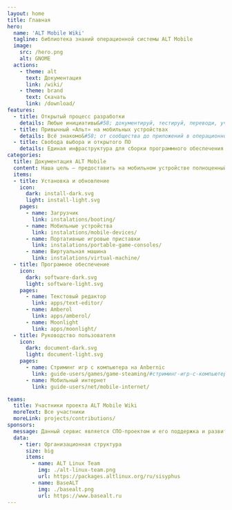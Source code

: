```yaml
---
layout: home
title: Главная
hero:
  name: 'ALT Mobile Wiki'
  tagline: библиотека знаний операционной системы ALT Mobile
  image:
    src: /hero.png
    alt: GNOME
  actions:
    - theme: alt
      text: Документация
      link: /wiki/
    - theme: brand
      text: Скачать
      link: /download/
features:
  - title: Открытый процесс разработки
    details: Любые инициативы&#58; документируй, тестируй, переводи, участвуй в разработке.
  - title: Привычный «Альт» на мобильных устройствах
    details: Всё знакомо&#58; от сообщества до приложений в операционной системе.
  - title: Свобода выбора и открытого ПО
    details: Единая инфраструктура для сборки программного обеспечения в общем репозитории «Сизиф»
categories:
  title: Документация ALT Mobile
  content: Наша цель — предоставить на мобильном устройстве полноценный Линукс, точно тот же Альт, что есть и на других устройствах, но с оболочкой и приложениями, поддерживающими мобильный интерфейс. Это не какая-то отдельная операционная система, не клон Android, а самый обычный Альт Линукс.
  items:
  - title: Установка и обновление
    icon:
      dark: install-dark.svg
      light: install-light.svg
    pages:
      - name: Загрузчик
        link: instalations/booting/
      - name: Мобильные устройства
        link: instalations/mobile-devices/
      - name: Портативные игровые приставки
        link: instalations/portable-game-consoles/
      - name: Виртуальная машина
        link: instalations/virtual-machine/
  - title: Програмное обеспечение
    icon:
      dark: software-dark.svg
      light: software-light.svg
    pages:
      - name: Текстовый редактор
        link: apps/text-editor/
      - name: Amberol
        link: apps/amberol/
      - name: Moonlight
        link: apps/moonlight/
  - title: Руководство пользователя
    icon:
      dark: document-dark.svg
      light: document-light.svg
    pages:
      - name: Стриминг игр с компьютера на Anbernic
        link: guide-users/games/game-steaming/#стриминг-игр-с-компьютера-на-anbernic/
      - name: Мобильный интернет
        link: guide-users/net/mobile-internet/

teams:
  title: Участники проекта ALT Mobile Wiki
  moreText: Все участники
  moreLink: projects/contributions/
sponsors:
  message: Данный сервис является СПО-проектом и его поддержка и развитие зависит только от нашей совместной активности.
  data:
    - tier: Организационная структура
      size: big
      items:
        - name: ALT Linux Team
          img: ./alt-linux-team.png
          url: https://packages.altlinux.org/ru/sisyphus
        - name: BaseALT
          img: ./basealt.png
          url: https://www.basealt.ru
---
```

